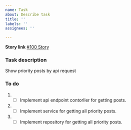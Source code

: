 ```yaml
---
name: Task
about: Describe task
title: ''
labels: ''
assignees: ''

---
```


**Story link**
[#100 Story](https://jira.softserve.academy/browse/100)

### Task description
Show priority posts by api request

### To do 
1. - [ ] Implement api endpoint contorller for getting posts.
2. - [ ] Implement service for getting all priority posts.
3. - [ ] Implement repository for getting all priority posts.
